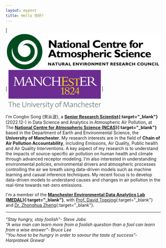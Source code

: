 ```yaml
---
layout: mypost
title: Hello 你好!
---
```


| <img src='/static/img/NCAS1.webp' alt="NCAS logo" align='center' style='width: 530px'/>  | <img src='/static/img/Machester1.webp' alt="University of Manchester logo" align='center' style='width: 300px'/> |

I'm Congbo Song (宋从波), a **[Senior Research Scientist](https://research.manchester.ac.uk/en/persons/congbo-song){:target="_blank"}** (2022.12-) in Data Science and Analytics in Atmospheric Air Pollution, at The **[National Centre for Atmospheric Science (NCAS)](https://ncas.ac.uk){:target="_blank"}** based in the Department of Earth and Environmental Science, the **University of Manchester**. My research interests are in the field of **Chain of Air Pollution Accountability**, including Emissions, Air Quality, Public health and Air Quality Interventions. A key aspect of my research is to understand the impacts of source-specific air pollution on human health and climate through advanced receptor modeling. I'm also interested in understanding environmental policies, environmental drivers and atmospheric processes controlling the air we breath using data-driven models such as machine learning and casual inference techniques. My recent focus is to develop data-driven models to understand causes and changes in air pollution in the real-time towards net-zero emissions.

I'm a member of the **[Manchester Environmental Data Analytics Lab (MEDAL)](https://m-edal.github.io){:target="_blank"}**, with [Prof. David Topping](https://research.manchester.ac.uk/en/persons/david.topping){:target="_blank"} and [Dr. Zhonghua Zheng](https://zhonghuazheng.com){:target="_blank"}.

-------------
*"Stay hungry, stay foolish"- Steve Jobs*\
*“A wise man can learn more from a foolish question than a fool can learn from a wise answer”- Bruce Lee*\
*“You have to be hungry in order to savour the taste of success”- Harprateek Grewal*
